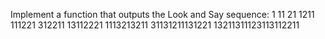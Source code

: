 Implement a function that outputs the Look and Say sequence:
1
11
21
1211
111221
312211
13112221
1113213211
31131211131221
13211311123113112211
